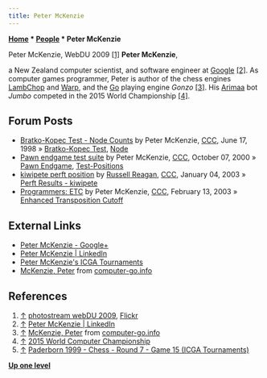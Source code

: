 ```yaml
---
title: Peter McKenzie
---
```

**[Home](Home "Home") \* [People](People "People") \* Peter McKenzie**



 [](https://www.flickr.com/photos/webdu/page3) Peter McKenzie, WebDU 2009 <a id="cite-note-1" href="#cite-ref-1">[1]</a> 
**Peter McKenzie**,  

a New Zealand computer scientist, and software engineer at [Google](index.php?title=Google&action=edit&redlink=1 "Google (page does not exist)") <a id="cite-note-2" href="#cite-ref-2">[2]</a>. As computer games programmer, Peter is author of the chess engines [LambChop](LambChop "LambChop") and [Warp](Warp "Warp"), and the [Go](Go "Go") playing engine *Gonzo* <a id="cite-note-3" href="#cite-ref-3">[3]</a>. His [Arimaa](Arimaa "Arimaa") bot *Jumbo* competed in the 2015 World Championship <a id="cite-note-4" href="#cite-ref-4">[4]</a>. 



## Forum Posts


* [Bratko-Kopec Test - Node Counts](https://www.stmintz.com/ccc/index.php?id=20796) by Peter McKenzie, [CCC](CCC "CCC"), June 17, 1998 » [Bratko-Kopec Test](Bratko-Kopec_Test "Bratko-Kopec Test"), [Node](Node "Node")
* [Pawn endgame test suite](https://www.stmintz.com/ccc/index.php?id=131885) by Peter McKenzie, [CCC](CCC "CCC"), October 07, 2000 » [Pawn Endgame](Pawn_Endgame "Pawn Endgame"), [Test-Positions](Test_Positions "Test-Positions")
* [kiwipete perft position](https://www.stmintz.com/ccc/index.php?id=274926) by [Russell Reagan](Russell_Reagan "Russell Reagan"), [CCC](CCC "CCC"), January 04, 2003 » [Perft Results - kiwipete](Perft_Results#kiwipete "Perft Results")
* [Programmers: ETC](https://www.stmintz.com/ccc/index.php?id=284050) by Peter McKenzie, [CCC](CCC "CCC"), February 13, 2003 » [Enhanced Transposition Cutoff](Enhanced_Transposition_Cutoff "Enhanced Transposition Cutoff")


## External Links


* [Peter McKenzie - Google+](https://plus.google.com/102258763794961635717)
* [Peter McKenzie | LinkedIn](https://www.linkedin.com/in/peter-mckenzie-31397922/)
* [Peter McKenzie's ICGA Tournaments](https://www.game-ai-forum.org/icga-tournaments/person.php?id=44)
* [McKenzie, Peter](http://www.computer-go.info/db/operson.php?a=McKenzie%2C+Peter) from [computer-go.info](http://www.computer-go.info/)


## References


1. <a id="cite-ref-1" href="#cite-note-1">↑</a> [photostream webDU 2009](https://www.flickr.com/photos/webdu/page3), [Flickr](https://en.wikipedia.org/wiki/Flickr)
2. <a id="cite-ref-2" href="#cite-note-2">↑</a> [Peter McKenzie | LinkedIn](https://www.linkedin.com/in/peter-mckenzie-31397922/)
3. <a id="cite-ref-3" href="#cite-note-3">↑</a> [McKenzie, Peter](http://www.computer-go.info/db/operson.php?a=McKenzie%2C+Peter) from [computer-go.info](http://www.computer-go.info/)
4. <a id="cite-ref-4" href="#cite-note-4">↑</a> [2015 World Computer Championship](http://arimaa.com/arimaa/wcc/2015/showGames.cgi)
5. <a id="cite-ref-5" href="#cite-note-5">↑</a> [Paderborn 1999 - Chess - Round 7 - Game 15 (ICGA Tournaments)](https://www.game-ai-forum.org/icga-tournaments/round.php?tournament=8&round=7&id=15)

**[Up one level](People "People")**







 
